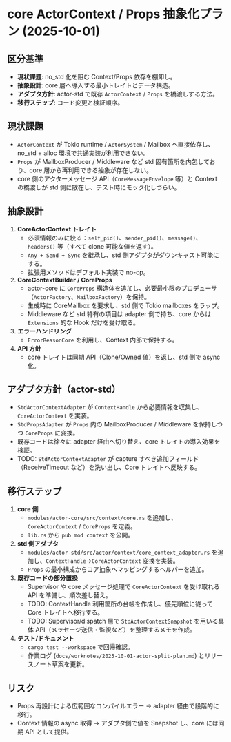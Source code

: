 # core ActorContext / Props 抽象化プラン (2025-10-01)

## 区分基準
- **現状課題**: no_std 化を阻む Context/Props 依存を棚卸し。
- **抽象設計**: core 層へ導入する最小トレイトとデータ構造。
- **アダプタ方針**: actor-std で既存 `ActorContext` / `Props` を橋渡しする方法。
- **移行ステップ**: コード変更と検証順序。

## 現状課題
- `ActorContext` が Tokio runtime / `ActorSystem` / Mailbox へ直接依存し、no_std + alloc 環境で共通実装が利用できない。
- `Props` が MailboxProducer / Middleware など std 固有箇所を内包しており、core 層から再利用できる抽象が存在しない。
- core 側のアクターメッセージ API（`CoreMessageEnvelope` 等）と Context の橋渡しが std 側に散在し、テスト時にモック化しづらい。

## 抽象設計
1. **CoreActorContext トレイト**
   - 必須情報のみに絞る：`self_pid()`、`sender_pid()`、`message()`、`headers()` 等（すべて clone 可能な値を返す）。
   - `Any + Send + Sync` を継承し、std 側アダプタがダウンキャスト可能にする。
   - 拡張用メソッドはデフォルト実装で no-op。
2. **CoreContextBuilder / CoreProps**
   - actor-core に `CoreProps` 構造体を追加し、必要最小限のプロデューサ（`ActorFactory`、`MailboxFactory`）を保持。
   - 生成時に CoreMailbox を要求し、std 側で Tokio mailboxes をラップ。
   - Middleware など std 特有の項目は adapter 側で持ち、core からは `Extensions` 的な Hook だけを受け取る。
3. **エラーハンドリング**
   - `ErrorReasonCore` を利用し、Context 内部で保持する。
4. **API 方針**
   - core トレイトは同期 API（Clone/Owned 値）を返し、std 側で async 化。

## アダプタ方針（actor-std）
- `StdActorContextAdapter` が `ContextHandle` から必要情報を収集し、`CoreActorContext` を実装。
- `StdPropsAdapter` が `Props` 内の MailboxProducer / Middleware を保持しつつ `CoreProps` に変換。
- 既存コードは徐々に adapter 経由へ切り替え、core トレイトの導入効果を検証。
- TODO: `StdActorContextAdapter` が capture すべき追加フィールド（ReceiveTimeout など）を洗い出し、Core トレイトへ反映する。

## 移行ステップ
1. **core 側**
   - `modules/actor-core/src/context/core.rs` を追加し、`CoreActorContext` / `CoreProps` を定義。
   - `lib.rs` から `pub mod context` を公開。
2. **std 側アダプタ**
   - `modules/actor-std/src/actor/context/core_context_adapter.rs` を追加し、`ContextHandle`→`CoreActorContext` 変換を実装。
   - `Props` の最小構成からコア抽象へマッピングするヘルパーを追加。
3. **既存コードの部分置換**
   - Supervisor や core メッセージ処理で `CoreActorContext` を受け取れる API を準備し、順次差し替え。
   - TODO: ContextHandle 利用箇所の台帳を作成し、優先順位に従って Core トレイトへ移行する。
   - TODO: Supervisor/dispatch 層で `StdActorContextSnapshot` を用いる具体 API（メッセージ送信・監視など）を整理するメモを作成。
4. **テスト/ドキュメント**
   - `cargo test --workspace` で回帰確認。
   - 作業ログ (`docs/worknotes/2025-10-01-actor-split-plan.md`) とリリースノート草案を更新。

## リスク
- Props 再設計による広範囲なコンパイルエラー → adapter 経由で段階的に移行。
- Context 情報の async 取得 → アダプタ側で値を Snapshot し、core には同期 API として提供。
